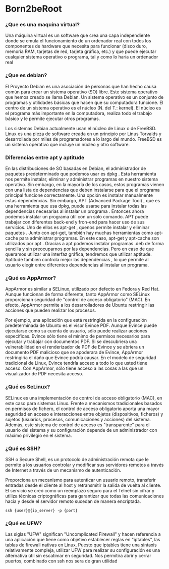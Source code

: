 # Born2beRoot
### ¿Que es una maquina virtual?
Una máquina virtual es un software que crea una capa independiente donde se emula el funcionamiento de un ordenador real con todos los componentes de hardware que necesita para funcionar (disco duro, memoria RAM, tarjetas de red, tarjeta gráfica, etc.) y que puede ejecutar cualquier sistema operativo o programa, tal y como lo haría un ordenador real

### ¿Que es debian?
El Proyecto Debian es una asociación de personas que han hecho causa común para crear un sistema operativo (SO) libre. Este sistema operativo que hemos creado se llama Debian.
Un sistema operativo es un conjunto de programas y utilidades básicas que hacen que su computadora funcione. El centro de un sistema operativo es el núcleo (N. del T.: kernel). El núcleo es el programa más importante en la computadora, realiza todo el trabajo básico y le permite ejecutar otros programas.

Los sistemas Debian actualmente usan el núcleo de Linux o de FreeBSD. Linux es una pieza de software creada en un principio por Linus Torvalds y desarrollada por miles de programadores a lo largo del mundo. FreeBSD es un sistema operativo que incluye un núcleo y otro software.

### Diferencias entre apt y aptitude
En las distribuciones de SO basadas en Debian, el administrador de paquetes predeterminado que podemos usar es dpkg . Esta herramienta nos permite instalar, eliminar y administrar programas en nuestro sistema operativo. Sin embargo, en la mayoría de los casos, estos programas vienen con una lista de dependencias que deben instalarse para que el programa principal funcione correctamente. Una opción es instalar manualmente estas dependencias. Sin embargo, APT (Advanced Package Tool) , que es una herramienta que usa dpkg, puede usarse para instalar todas las dependencias necesarias al instalar un programa . Entonces ahora podemos instalar un programa útil con un solo comando.
APT puede trabajar con diferentes back-end y fron-end para hacer uso de sus servicios. Uno de ellos es apt-get , quenos permite instalar y eliminar paquetes . Junto con apt-get, también hay muchas herramientas como apt-cache para administrar programas. En este caso, apt-get y apt-cache son utilizados por apt . Gracias a apt podemos instalar programas .deb de forma sencilla y sin preocuparnos por las dependencias. Pero en caso de que queramos utilizar una interfaz gráfica, tendremos que utilizar aptitude. Aptitude también controla mejor las dependencias , lo que permite al usuario elegir entre diferentes dependencias al instalar un programa.

### ¿Qué es AppArmor?
AppArmor es similar a SELinux, utilizado por defecto en Fedora y Red Hat. Aunque funcionan de forma diferente, tanto AppArmor como SELinux proporcionan seguridad de "control de acceso obligatorio" (MAC). En efecto, AppArmor permite a los desarrolladores de Ubuntu restringir las acciones que pueden realizar los procesos.

Por ejemplo, una aplicación que está restringida en la configuración predeterminada de Ubuntu es el visor Evince PDF. Aunque Evince puede ejecutarse como su cuenta de usuario, sólo puede realizar acciones específicas. Evince sólo tiene el mínimo de permisos necesarios para ejecutar y trabajar con documentos PDF. Si se descubriera una vulnerabilidad en el renderizador de PDF de Evince y se abriera un documento PDF malicioso que se apoderara de Evince, AppArmor restringiría el daño que Evince podría causar. En el modelo de seguridad tradicional de Linux, Evince tendría acceso a todo lo que usted tiene acceso. Con AppArmor, sólo tiene acceso a las cosas a las que un visualizador de PDF necesita acceso.

### ¿Qué es SeLinux?
SELinux es una implementación de control de acceso obligatorio (MAC), en este caso para sistemas Linux. Frente a mecanismos tradicionales basados en permisos de fichero, el control de acceso obligatorio aporta una mayor seguridad en acceso e interacciones entre objetos (dispositivos, ficheros) y sujetos (usuarios, procesos, comunicaciones y acciones) del sistema. Además, este sistema de control de acceso es "transparente" para el usuario del sistema y su configuración depende de un administrador con máximo privilegio en el sistema.

### ¿Qué es SSH?
SSH o Secure Shell, es un protocolo de administración remota que le permite a los usuarios controlar y modificar sus servidores remotos a través de Internet a través de un mecanismo de autenticación.

Proporciona un mecanismo para autenticar un usuario remoto, transferir entradas desde el cliente al host y retransmitir la salida de vuelta al cliente. El servicio se creó como un reemplazo seguro para el Telnet sin cifrar y utiliza técnicas criptográficas para garantizar que todas las comunicaciones hacia y desde el servidor remoto sucedan de manera encriptada.

    ssh {user}@{ip_server} -p {port}

### ¿Qué es UFW?
Las siglas "UFW" significan "Uncomplicated Firewall" y hacen referencia a una aplicación que tiene como objetivo establecer reglas en "iptables", las tablas de firewall nativas en Linux. Puesto que iptables tiene una sintaxis relativamente compleja, utilizar UFW para realizar su configuración es una alternativa útil sin escatimar en seguridad. Nos permitira abrir y cerrar puertos, combinado con ssh nos sera de gran utilidad
